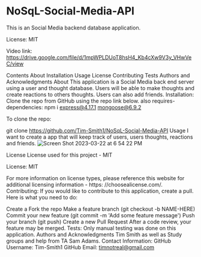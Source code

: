 # NoSqL-Social-Media-API
This is an Social Media backend database application.

License: MIT 

Video link: https://drive.google.com/file/d/1mpWPLDUoT8hsH4_Kb4cXw9V3y_VHwVeC/view

Contents
About
Installation
Usage
License
Contributing
Tests
Authors and Acknowledgments
About
This application is a Social Media back end server using a user and thought database. Users will be able to make thoughts and create reactions to others thoughts. Users can also add friends. 
Installation:
Clone the repo from GitHub using the repo link below. also requires- dependencies: npm i express@4.17.1 mongoose@6.9.2

To clone the repo:

  git clone https://github.com/Tim-Smith1/NoSqL-Social-Media-API
Usage
I want to create a app that will keep track of users, users thoughts, reactions and friends.
![Screen Shot 2023-03-22 at 6 54 22 PM](https://user-images.githubusercontent.com/122688372/227064508-86d4294c-9215-43fe-afcf-5870a2845714.png)

License
License used for this project - MIT

License: MIT

For more information on license types, please reference this website for additional licensing information - https: //choosealicense.com/.
Contributing:
If you would like to contribute to this application, create a pull. Here is what you need to do:

Create a Fork the repo
Make a feature branch (git checkout -b NAME-HERE)
Commit your new feature (git commit -m 'Add some feature message')
Push your branch (git push)
Create a new Pull Request After a code review, your feature may be merged.
Tests:
Only manual testing was done on this application.
Authors and Acknowledgments
Tim Smith as well as Study groups and help from TA Sam Adams.
Contact Information:
GitHub Username: Tim-Smith1
GitHub Email: timnotreal@gmail.com

